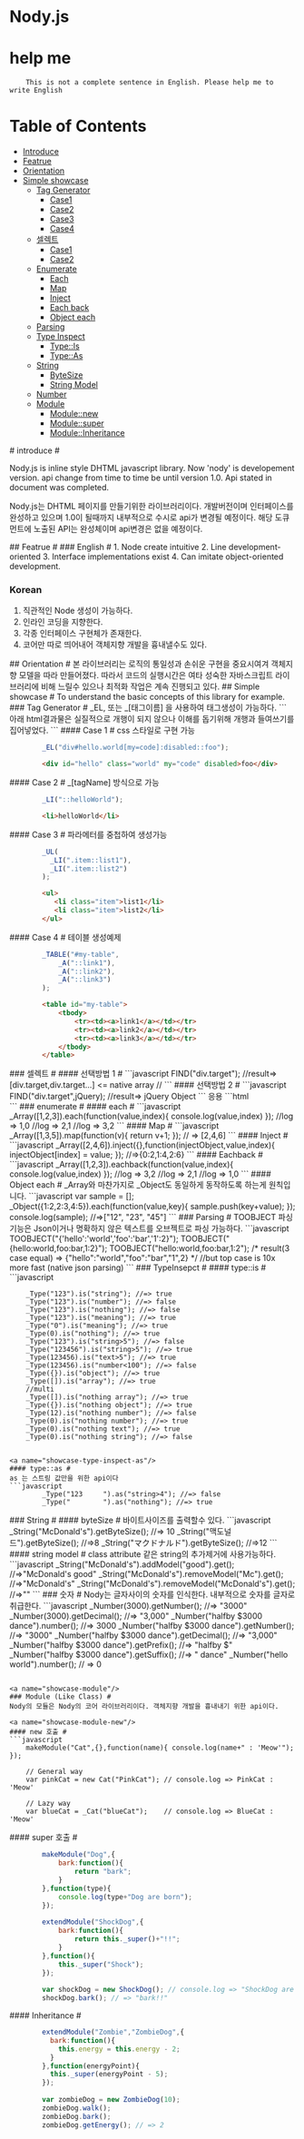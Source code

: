 Nody.js
=======

# help me #
```
	This is not a complete sentence in English. Please help me to write English
```


# Table of Contents
  - [Introduce](#introduce)
  - [Featrue](#feature)
  - [Orientation](#orientation)
  - [Simple showcase](#simple-showcase)
    - [Tag Generator](#showcase-tag-generator)
      - [Case1](#showcase-tag-generator-01)
      - [Case2](#showcase-tag-generator-02)
      - [Case3](#showcase-tag-generator-03)
      - [Case4](#showcase-tag-generator-04)
    - [셀렉트](#showcase-select)
      - [Case1](#showcase-select-01)
      - [Case2](#showcase-select-02)
    - [Enumerate](#showcase-enumerate)
      - [Each](#showcase-enumerate-each)
      - [Map](#showcase-enumerate-map)
      - [Inject](#showcase-enumerate-inject)
      - [Each back](#showcase-enumerate-eachback)
      - [Object each](#showcase-enumerate-object-each)
    - [Parsing](#showcase-parsing)
    - [Type Inspect](#showcase-type-inspect)
      - [Type::Is](#showcase-type-inspect-is)
      - [Type::As](#showcase-type-inspect-as)
    - [String](#showcase-string)
      - [ByteSize](#showcase-string-01) 
      - [String Model](#showcase-string-02) 
    - [Number](#showcase-number)
    - [Module](#showcase-module)
      - [Module::new](#showcase-module-new)
      - [Module::super](#showcase-module-super)
      - [Module::Inheritance](#showcase-module-inheritance)


<a name="introduce"/>
# introduce #

Nody.js is inline style DHTML javascript library.
Now 'nody' is developement version.
api change from time to time be until version 1.0.
Api stated in document was completed.


Nody.js는 DHTML 페이지를 만들기위한 라이브러리이다.
개발버전이며 인터페이스를 완성하고 있으며 1.0이 될때까지 내부적으로 수시로 api가 변경될 예정이다.
해당 도큐먼트에 노출된 API는 완성체이며 api변경은 없을 예정이다.



<a name="feature"/>
## Featrue #
### English #
1. Node create intuitive
2. Line development-oriented
3. Interface implementations exist
4. Can imitate object-oriented development.
 

### Korean #
1. 직관적인 Node 생성이 가능하다.
2. 인라인 코딩을 지향한다.
3. 각종 인터페이스 구현체가 존재한다.
4. 코어만 따로 띄어내어 객체지향 개발을 흉내낼수도 있다.



<a name="orientation"/>
## Orientation #
본 라이브러리는 로직의 통일성과 손쉬운 구현을 중요시여겨 객체지향 모델을 따라 만들어졌다.
따라서 코드의 실행시간은 여타 성숙한 자바스크립트 라이브러리에 비해 느릴수 있으나 최적화 작업은 계속 진행되고 있다.



<a name="simple-showcase"/>
## Simple showcase #
To understand the basic concepts of this library for example.



<a name="showcase-tag-generator"/>
### Tag Generator #
_EL, 또는 _[태그이름] 을 사용하여 태그생성이 가능하다.
```
아래 html결과물은 실질적으로 개행이 되지 않으나 이해를 돕기위해 개행과 들여쓰기를 집어넣었다.
```


<a name="showcase-tag-generator-01"/>
#### Case 1 #
css 스타일로 구현 가능

```javascript
        _EL("div#hello.world[my=code]:disabled::foo"); 
```
```html
        <div id="hello" class="world" my="code" disabled>foo</div>
```

<a name="showcase-tag-generator-02"/>
#### Case 2 #        
_[tagName] 방식으로 가능

```javascript
        _LI("::helloWorld");
```
```html
        <li>helloWorld</li>
``` 

<a name="showcase-tag-generator-03"/>
#### Case 3 #
파라메터를 중첩하여 생성가능

```javascript
        _UL(
          _LI(".item::list1"),
          _LI(".item::list2")
        );
```
```html
        <ul>
           <li class="item">list1</li>
           <li class="item">list2</li>
        </ul>
``` 

<a name="showcase-tag-generator-04"/>
#### Case 4 #
테이블 생성예제

```javascript
        _TABLE("#my-table",
            _A("::link1"),
            _A("::link2"),
            _A("::link3")
        );
```
```html
        <table id="my-table">
            <tbody>
                <tr><td><a>link1</a></td></tr>
                <tr><td><a>link2</a></td></tr>
                <tr><td><a>link3</a></td></tr>
            </tbody>
        </table>
```

<a name="showcase-select"/>
### 셀렉트 #

<a name="showcase-select-01"/>
#### 선택방법 1 #
```javascript
        FIND("div.target");
        //result=> [div.target,div.target...]  <= native array
        //
```

<a name="showcase-select-02"/>
#### 선택방법 2 #
```javascript
        FIND("div.target",jQuery);
        //result=> jQuery Object
```
응용
```html
        <div class="target" foo="bar"></div>
        <script>
            FIND("div.target",jQuery).attr("foo");
            //result=> bar
        </script>
```

<a name="showcase-enumerate"/>
### enumerate #

<a name="showcase-enumerate-each"/>
#### each #
```javascript
       _Array([1,2,3]).each(function(value,index){
           console.log(value,index)
       });
       //log => 1,0
       //log => 2,1
       //log => 3,2
```

<a name="showcase-enumerate-map"/>
#### Map #
```javascript
        _Array([1,3,5]).map(function(v){
            return v+1;
        });
        // => [2,4,6]
```

<a name="showcase-enumerate-inject"/>
#### Inject #
```javascript
        _Array([2,4,6]).inject({},function(injectObject,value,index){
            injectObject[index] = value;
        });
        //=>{0:2,1:4,2:6}
```

<a name="showcase-enumerate-eachback"/>
#### Eachback #
```javascript
       _Array([1,2,3]).eachback(function(value,index){
           console.log(value,index)
       });
       //log => 3,2
       //log => 2,1
       //log => 1,0
```

<a name="showcase-enumerate-object-each"/>
#### Object each #
_Array와 마찬가지로 _Object도 동일하게 동작하도록 하는게 원칙입니다.
```javascript
        var sample = [];
        _Object({1:2,2:3,4:5}).each(function(value,key){
            sample.push(key+value);
        });
        console.log(sample);
        //=>["12", "23", "45"]
```


<a name="showcase-parsing"/>
### Parsing #
TOOBJECT 파싱기능은 Json이거나 명확하지 않은 텍스트를 오브젝트로  파싱 가능하다.
```javascript
        TOOBJECT("{'hello':'world','foo':'bar','1':2}");
        TOOBJECT("{hello:world,foo:bar,1:2}");
        TOOBJECT("hello:world,foo:bar,1:2");
        /*
        result(3 case equal) => {"hello":"world","foo":"bar","1",2}
        */
        //but top case is 10x more fast (native json parsing)
```


<a name="showcase-type-inspect"/>
### TypeInsepct #

<a name="showcase-type-inspect-is"/>
#### type::is #
```javascript
        
        _Type("123").is("string"); //=> true
        _Type("123").is("number"); //=> false
        _Type("123").is("nothing"); //=> false
        _Type("123").is("meaning"); //=> true
        _Type("0").is("meaning"); //=> true
        _Type(0).is("nothing"); //=> true
        _Type("123").is("string>5"); //=> false
        _Type("123456").is("string>5"); //=> true
        _Type(123456).is("text>5"); //=> true
        _Type(123456).is("number<100"); //=> false
        _Type({}).is("object"); //=> true
        _Type([]).is("array"); //=> true
        //multi
        _Type([]).is("nothing array"); //=> true
        _Type({}).is("nothing object"); //=> true
        _Type(12).is("nothing number"); //=> false
        _Type(0).is("nothing number"); //=> true
        _Type(0).is("nothing text"); //=> true
        _Type(0).is("nothing string"); //=> false
```

<a name="showcase-type-inspect-as"/>
#### type::as #
as 는 스트링 값만을 위한 api이다
```javascript
        _Type("123     ").as("string>4"); //=> false
        _Type("        ").as("nothing"); //=> true
```


<a name="showcase-string"/>
### String #

<a name="showcase-string-01"/>
#### byteSize #
바이트사이즈를 출력할수 있다.
```javascript
        _String("McDonald's").getByteSize(); //=> 10
        _String("맥도널드").getByteSize(); //=>8
        _String("マクドナルド").getByteSize(); //=>12
```

<a name="showcase-string-02"/>
#### string model #
class attribute 같은 string의 추가제거에 사용가능하다.
```javascript
        _String("McDonald's").addModel("good").get(); //=>"McDonald's good"
        _String("McDonald's").removeModel("Mc").get(); //=>"McDonald's"
        _String("McDonald's").removeModel("McDonald's").get(); //=>""
```

<a name="showcase-number"/>
### 숫자 #
Nody는 글자사이의 숫자를 인식한다. 내부적으로 숫자를 글자로 취급한다.
```javascript
        _Number(3000).getNumber(); //=> "3000"
        _Number(3000).getDecimal(); //=> "3,000"
        _Number("halfby $3000 dance").number(); //=> 3000
        _Number("halfby $3000 dance").getNumber(); //=> "3000"
        _Number("halfby $3000 dance").getDecimal(); //=> "3,000"
        _Number("halfby $3000 dance").getPrefix(); //=> "halfby $"
        _Number("halfby $3000 dance").getSuffix(); //=> " dance"
        _Number("hello world").number(); // => 0
        
```

<a name="showcase-module"/>
### Module (Like Class) #
Nody의 모듈은 Nody의 코어 라이브러리이다. 객체지향 개발을 흉내내기 위한 api이다.

<a name="showcase-module-new"/>
#### new 호출 #
```javascript
    makeModule("Cat",{},function(name){ console.log(name+" : 'Meow'"); });
    
    // General way
    var pinkCat = new Cat("PinkCat"); // console.log => PinkCat : 'Meow'
    
    // Lazy way
    var blueCat = _Cat("blueCat");    // console.log => BlueCat : 'Meow'
```

<a name="showcase-module-super"/>
#### super 호출 #

```javascript
        makeModule("Dog",{
            bark:function(){
                return "bark";
            }
        },function(type){
            console.log(type+"Dog are born");
        });
        
        extendModule("ShockDog",{
            bark:function(){
                return this._super()+"!!";
            }
        },function(){
            this._super("Shock");
        });
        
        var shockDog = new ShockDog(); // console.log => "ShockDog are born"
        shockDog.bark(); // => "bark!!"
```

<a name="showcase-module-inheritance"/>
#### Inheritance #
        
```javascript
        extendModule("Zombie","ZombieDog",{
          bark:function(){
            this.energy = this.energy - 2;
          }
        },function(energyPoint){
          this._super(energyPoint - 5);
        });
        
        var zombieDog = new ZombieDog(10);
        zombieDog.walk();
        zombieDog.bark();
        zombieDog.getEnergy(); // => 2
```

